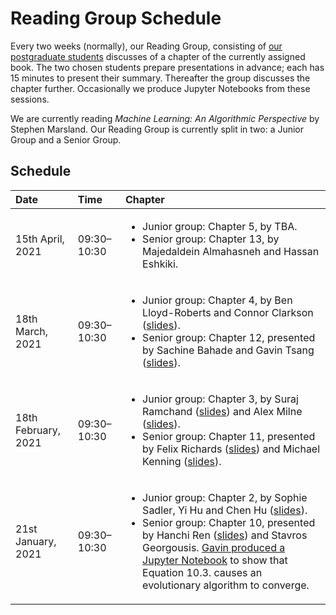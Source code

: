# Reading Group Schedule

Every two weeks (normally), our Reading Group, consisting of [our postgraduate students](http://csvision.swansea.ac.uk/index.php?n=Site.People#pgr) discusses of a chapter of the currently assigned book. The two chosen students prepare presentations in advance; each has 15 minutes to present their summary. Thereafter the group discusses the chapter further. Occasionally we produce Jupyter Notebooks from these sessions. 

We are currently reading *Machine Learning: An Algorithmic Perspective* by Stephen Marsland. Our Reading Group is currently split in two: a Junior Group and a Senior Group.

## Schedule

|Date|Time|Chapter|
|:---|:---|:------|
15th April, 2021 | 09:30&ndash;10:30 | <ul><li>Junior group: Chapter 5, by TBA.</li><li>Senior group: Chapter 13, by Majedaldein Almahasneh and Hassan Eshkiki.</li></ul>
18th March, 2021 | 09:30&ndash;10:30 | <ul><li>Junior group: Chapter 4, by Ben Lloyd-Roberts and Connor Clarkson ([slides](docs/Reading%20Group/Junior_Chapter4_Connor_Ben.pdf)).</li><li>Senior group: Chapter 12, presented by Sachine Bahade and Gavin Tsang ([slides](docs/Reading%20Group/Senior_Chapter12.2.4-12.4_Gavin.pdf)).</li></ul>
18th February, 2021 | 09:30&ndash;10:30 | <ul><li>Junior group: Chapter 3, by Suraj Ramchand ([slides](docs/Reading%20Group/Junior_Chapter3_1_Suraj.pptx)) and Alex Milne ([slides](docs/Reading%20Group/Junior_Chapter3_2_Alex)).</li><li>Senior group: Chapter 11, presented by Felix Richards ([slides](docs/Reading%20Group/Senior_Chapter11.1-3_Felix.pdf)) and Michael Kenning ([slides](docs/Reading%20Group/Senior_Chapter11.4-7_Michael.pdf)).</li></ul>
21st January, 2021 | 09:30&ndash;10:30 | <ul><li>Junior group: Chapter 2, by Sophie Sadler, Yi Hu and Chen Hu ([slides](docs/Reading%20Group/Reading%20Group/Junior_Chapter2_ChenYiSophie.pdf)).</li><li>Senior group: Chapter 10, presented by Hanchi Ren ([slides](docs/Reading%20Group/Senior_Chapter10_Hans.pdf)) and Stavros Georgousis. [Gavin produced a Jupyter Notebook](code/Reading%20Group,%20Equation%2010.3.ipynb) to show that Equation 10.3. causes an evolutionary algorithm to converge.</li></ul>